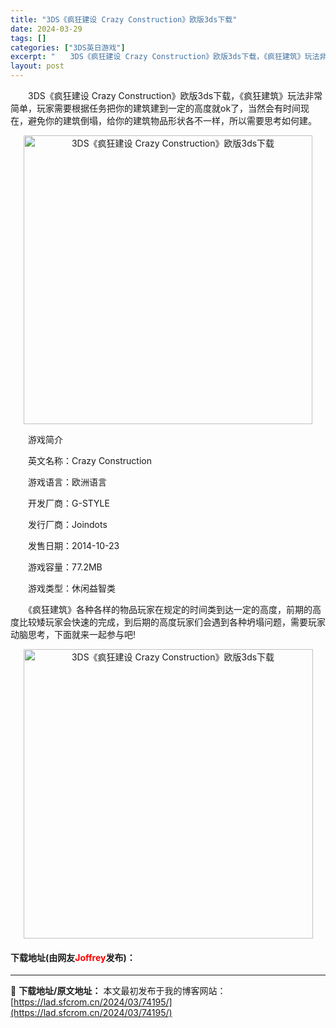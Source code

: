```yaml
---
title: "3DS《疯狂建设 Crazy Construction》欧版3ds下载"
date: 2024-03-29
tags: []
categories: ["3DS英日游戏"]
excerpt: "　　3DS《疯狂建设 Crazy Construction》欧版3ds下载，《疯狂建筑》玩法非常简单，玩家需要根据任务把你的建筑建到一定的高度就ok了，当然会有时间现在，避免你的建筑倒塌，给你的建筑物品形状各不一样，所以需要思考如何建。 　　游戏简介 　　英文名称：Crazy Constructio&hellip;"
layout: post
---
```


 <p>　　3DS《疯狂建设 Crazy Construction》欧版3ds下载，《疯狂建筑》玩法非常简单，玩家需要根据任务把你的建筑建到一定的高度就ok了，当然会有时间现在，避免你的建筑倒塌，给你的建筑物品形状各不一样，所以需要思考如何建。</p> <p align="center"><img align="" border="0" src="https://lad.sfcrom.cn/wp-content/uploads/2024/03/20240329_66062d1bd4109.png" width="462" alt="3DS《疯狂建设 Crazy Construction》欧版3ds下载" /></p> <p>　　游戏简介</p> <p>　　英文名称：Crazy Construction</p> <p>　　游戏语言：欧洲语言</p> <p>　　开发厂商：G-STYLE</p> <p>　　发行厂商：Joindots</p> <p>　　发售日期：2014-10-23</p> <p>　　游戏容量：77.2MB</p> <p>　　游戏类型：休闲益智类</p> <p>　　《疯狂建筑》各种各样的物品玩家在规定的时间类到达一定的高度，前期的高度比较矮玩家会快速的完成，到后期的高度玩家们会遇到各种坍塌问题，需要玩家动脑思考，下面就来一起参与吧!</p> <p align="center"><img align="" border="0" src="https://lad.sfcrom.cn/wp-content/uploads/2024/03/20240329_66062d1cbfb12.png" width="463" alt="3DS《疯狂建设 Crazy Construction》欧版3ds下载" /></p> <p><h4>下载地址(由网友<font color="red">Joffrey</font>发布)：</h4></p> 

---
📖 **下载地址/原文地址：** 本文最初发布于我的博客网站：[https://lad.sfcrom.cn/2024/03/74195/](https://lad.sfcrom.cn/2024/03/74195/)
